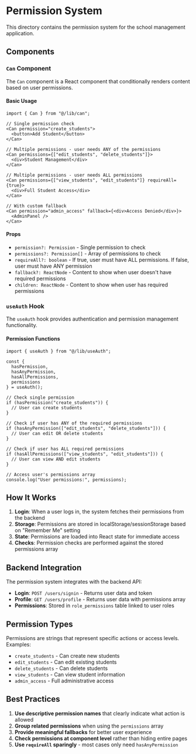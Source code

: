 # Permission System

This directory contains the permission system for the school management application.

## Components

### `Can` Component

The `Can` component is a React component that conditionally renders content based on user permissions.

#### Basic Usage

```tsx
import { Can } from "@/lib/can";

// Single permission check
<Can permission="create_students">
  <button>Add Student</button>
</Can>

// Multiple permissions - user needs ANY of the permissions
<Can permissions={["edit_students", "delete_students"]}>
  <div>Student Management</div>
</Can>

// Multiple permissions - user needs ALL permissions
<Can permissions={["view_students", "edit_students"]} requireAll={true}>
  <div>Full Student Access</div>
</Can>

// With custom fallback
<Can permission="admin_access" fallback={<div>Access Denied</div>}>
  <AdminPanel />
</Can>
```

#### Props

- `permission?: Permission` - Single permission to check
- `permissions?: Permission[]` - Array of permissions to check
- `requireAll?: boolean` - If true, user must have ALL permissions. If false, user must have ANY permission
- `fallback?: ReactNode` - Content to show when user doesn't have required permissions
- `children: ReactNode` - Content to show when user has required permissions

### `useAuth` Hook

The `useAuth` hook provides authentication and permission management functionality.

#### Permission Functions

```tsx
import { useAuth } from "@/lib/useAuth";

const { 
  hasPermission, 
  hasAnyPermission, 
  hasAllPermissions,
  permissions 
} = useAuth();

// Check single permission
if (hasPermission("create_students")) {
  // User can create students
}

// Check if user has ANY of the required permissions
if (hasAnyPermission(["edit_students", "delete_students"])) {
  // User can edit OR delete students
}

// Check if user has ALL required permissions
if (hasAllPermissions(["view_students", "edit_students"])) {
  // User can view AND edit students
}

// Access user's permissions array
console.log("User permissions:", permissions);
```

## How It Works

1. **Login**: When a user logs in, the system fetches their permissions from the backend
2. **Storage**: Permissions are stored in localStorage/sessionStorage based on "Remember Me" setting
3. **State**: Permissions are loaded into React state for immediate access
4. **Checks**: Permission checks are performed against the stored permissions array

## Backend Integration

The permission system integrates with the backend API:

- **Login**: `POST /users/signin` - Returns user data and token
- **Profile**: `GET /users/profile` - Returns user data with permissions array
- **Permissions**: Stored in `role_permissions` table linked to user roles

## Permission Types

Permissions are strings that represent specific actions or access levels. Examples:

- `create_students` - Can create new students
- `edit_students` - Can edit existing students
- `delete_students` - Can delete students
- `view_students` - Can view student information
- `admin_access` - Full administrative access

## Best Practices

1. **Use descriptive permission names** that clearly indicate what action is allowed
2. **Group related permissions** when using the `permissions` array
3. **Provide meaningful fallbacks** for better user experience
4. **Check permissions at component level** rather than hiding entire pages
5. **Use `requireAll` sparingly** - most cases only need `hasAnyPermission`
